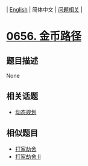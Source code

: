 
| [English](README_EN.md) | 简体中文 | [问题相关](QUESTION.md) |
# [0656. 金币路径](https://leetcode-cn.com/problems/coin-path/)
## 题目描述
None
## 相关话题
- [动态规划](https://leetcode-cn.com/tag/dynamic-programming)
## 相似题目
- [打家劫舍](../0198/README.md)
- [打家劫舍 II](../0213/README.md)
